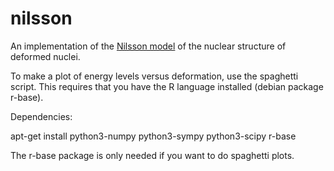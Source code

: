 nilsson
=======

An implementation of the [Nilsson model](https://en.wikipedia.org/wiki/Nilsson_model) of the nuclear structure of deformed nuclei.

To make a plot of energy levels versus deformation, use the spaghetti script. This requires that you have the R language installed
(debian package r-base).

Dependencies:

apt-get install python3-numpy python3-sympy python3-scipy r-base

The r-base package is only needed if you want to do spaghetti plots.




